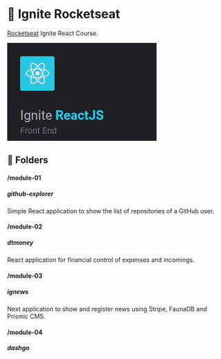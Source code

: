 # :rocket: Ignite Rocketseat

<a href="https://rocketseat.com.br/" target="_blank">Rocketseat</a> Ignite React Course.

![Ignite Course](public/ignite-react.png)

## :file_folder: Folders
#### /module-01
##### github-explorer
Simple React application to show the list of repositories of a GitHub user.

#### /module-02
##### dtmoney
React application for financial control of expenses and incomings.

#### /module-03
##### ignews
Next application to show and register news using Stripe, FaunaDB and Prismic CMS.

#### /module-04
##### dashgo
